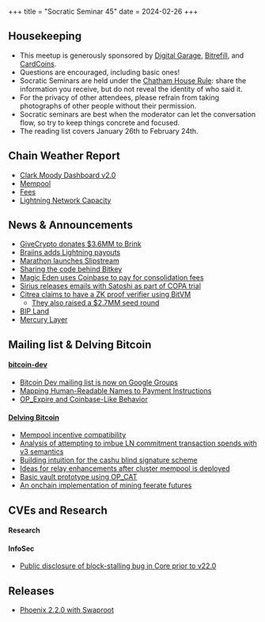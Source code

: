 +++
title = "Socratic Seminar 45"
date = 2024-02-26
+++

Housekeeping
------------

- This meetup is generously sponsored by [Digital Garage](https://dg717.com/), [Bitrefill](https://bitrefill.com/), and [CardCoins](https://cardcoins.co).
- Questions are encouraged, including basic ones!
- Socratic Seminars are held under the [Chatham House Rule](https://www.chathamhouse.org/about-us/chatham-house-rule): share the information you receive, but do not reveal the identity of who said it.
- For the privacy of other attendees, please refrain from taking photographs of other people without their permission.
- Socratic seminars are best when the moderator can let the conversation flow, so try to keep things concrete and focused.
- The reading list covers January 26th to February 24th.

Chain Weather Report
--------------------

- [Clark Moody Dashboard v2.0](https://dashboard.clarkmoody.com/)
- [Mempool](https://www.bitcoin-mempool.info/#BTC,30d,weight)
- [Fees](https://transactionfee.info/charts/fees-package-feerates/)
- [Lightning Network Capacity](https://bitcoinvisuals.com/ln-capacity)

News & Announcements
--------------------

- [GiveCrypto donates $3.6MM to Brink](https://twitter.com/bitcoinbrink/status/1758544229721120870)
- [Braiins adds Lightning payouts](https://twitter.com/BraiinsMining/status/1760319741560856983)
- [Marathon launches Slipstream](https://ir.mara.com/news-events/press-releases/detail/1343/marathon-digital-holdings-launches-slipstream)
- [Sharing the code behind Bitkey](https://bitkey.build/sharing-the-code-behind-bitkey/)
- [Magic Eden uses Coinbase to pay for consolidation fees](https://twitter.com/mononautical/status/1758262223456162279)
- [Sirius releases emails with Satoshi as part of COPA trial](https://mmalmi.github.io/satoshi/)
- [Citrea claims to have a ZK proof verifier using BitVM](https://www.blog.citrea.xyz/introducing-citrea/)
  - [They also raised a $2.7MM seed round](https://www.blog.citrea.xyz/announcing-our-seed-round/)
- [BIP Land](https://www.quantumcats.xyz/bip-land)
- [Mercury Layer](https://mercurylayer.com/)

Mailing list & Delving Bitcoin
------------------------------
#### [bitcoin-dev](https://groups.google.com/g/bitcoindev)
- [Bitcoin Dev mailing list is now on Google Groups](https://groups.google.com/g/bitcoindev)
- [Mapping Human-Readable Names to Payment Instructions](https://groups.google.com/g/bitcoindev/c/uATaflkYglQ)
- [OP_Expire and Coinbase-Like Behavior](https://lists.linuxfoundation.org/pipermail/bitcoin-dev/2023-October/022042.html)

#### [Delving Bitcoin](https://delvingbitcoin.org/)
- [Mempool incentive compatibility](https://delvingbitcoin.org/t/mempool-incentive-compatibility/553)
- [Analysis of attempting to imbue LN commitment transaction spends with v3 semantics](https://delvingbitcoin.org/t/analysis-of-attempting-to-imbue-ln-commitment-transaction-spends-with-v3-semantics/527)
- [Building intuition for the cashu blind signature scheme](https://delvingbitcoin.org/t/building-intuition-for-the-cashu-blind-signature-scheme/506)
- [Ideas for relay enhancements after cluster mempool is deployed](https://delvingbitcoin.org/t/v3-and-some-possible-futures/523)
- [Basic vault prototype using OP_CAT](https://delvingbitcoin.org/t/basic-vault-prototype-using-op-cat/576)
- [An onchain implementation of mining feerate futures](https://delvingbitcoin.org/t/an-onchain-implementation-of-mining-feerate-futures/547)

CVEs and Research
-----------------
#### Research

#### InfoSec
- [Public disclosure of block-stalling bug in Core prior to v22.0](https://delvingbitcoin.org/t/block-stalling-issue-in-core-prior-to-v22-0/499)

Releases
--------

- [Phoenix 2.2.0 with Swaproot](https://acinq.co/blog/phoenix-swaproot)
